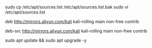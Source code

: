 sudo cp /etc/apt/sources.list /etc/apt/sources.list.bak
sudo vi /etc/apt/sources.list


deb http://mirrors.aliyun.com/kali kali-rolling main non-free contrib

deb-src http://mirrors.aliyun.com/kali kali-rolling main non-free contrib

sudo apt update && sudo apt upgrade -y